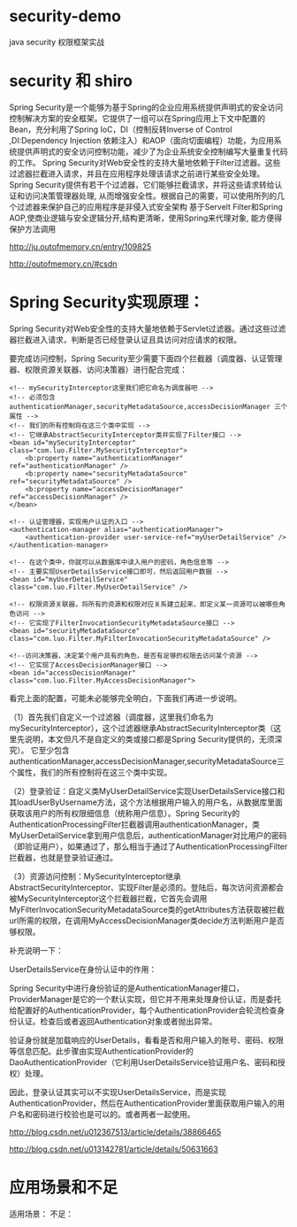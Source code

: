 # security-demo #
java security 权限框架实战

# security 和 shiro #
Spring Security是一个能够为基于Spring的企业应用系统提供声明式的安全访问控制解决方案的安全框架。它提供了一组可以在Spring应用上下文中配置的Bean，充分利用了Spring IoC，DI（控制反转Inverse of Control ,DI:Dependency Injection 依赖注入）和AOP（面向切面编程）功能，为应用系统提供声明式的安全访问控制功能，减少了为企业系统安全控制编写大量重复代码的工作。
Spring Security对Web安全性的支持大量地依赖于Filter过滤器。这些过滤器拦截进入请求，并且在应用程序处理该请求之前进行某些安全处理。 Spring Security提供有若干个过滤器，它们能够拦截请求，并将这些请求转给认证和访问决策管理器处理, 从而增强安全性。根据自己的需要，可以使用所列的几个过滤器来保护自己的应用程序是非侵入式安全架构
基于Servelt Filter和Spring AOP,使商业逻辑与安全逻辑分开,结构更清晰，使用Spring来代理对象, 能方便得保护方法调用

http://ju.outofmemory.cn/entry/109825

http://outofmemory.cn/#csdn

# Spring Security实现原理：

Spring Security对Web安全性的支持大量地依赖于Servlet过滤器。通过这些过滤器拦截进入请求，判断是否已经登录认证且具访问对应请求的权限。

要完成访问控制，Spring Security至少需要下面四个拦截器（调度器、认证管理器、权限资源关联器、访问决策器）进行配合完成：

    <!-- mySecurityInterceptor这里我们把它命名为调度器吧 -->
    <!-- 必须包含 authenticationManager,securityMetadataSource,accessDecisionManager 三个属性 -->   
    <!-- 我们的所有控制将在这三个类中实现 --> 
    <!-- 它继承AbstractSecurityInterceptor类并实现了Filter接口 --> 
    <bean id="mySecurityInterceptor" class="com.luo.Filter.MySecurityInterceptor">  
        <b:property name="authenticationManager" ref="authenticationManager" />  
        <b:property name="securityMetadataSource" ref="securityMetadataSource" />  
        <b:property name="accessDecisionManager" ref="accessDecisionManager" />  
    </bean>

    <!-- 认证管理器，实现用户认证的入口 -->  
    <authentication-manager alias="authenticationManager">  
        <authentication-provider user-service-ref="myUserDetailService" />   
    </authentication-manager>  

    <!-- 在这个类中，你就可以从数据库中读入用户的密码，角色信息等 -->  
    <!-- 主要实现UserDetailsService接口即可，然后返回用户数据 -->  
    <bean id="myUserDetailService" class="com.luo.Filter.MyUserDetailService" />  

    <!-- 权限资源关联器，将所有的资源和权限对应关系建立起来，即定义某一资源可以被哪些角色访问 -->  
    <!-- 它实现了FilterInvocationSecurityMetadataSource接口 -->  
    <bean id="securityMetadataSource" class="com.luo.Filter.MyFilterInvocationSecurityMetadataSource" /> 

    <!--访问决策器，决定某个用户具有的角色，是否有足够的权限去访问某个资源 --> 
    <!-- 它实现了AccessDecisionManager接口 --> 
    <bean id="accessDecisionManager" class="com.luo.Filter.MyAccessDecisionManager">


看完上面的配置，可能未必能够完全明白，下面我们再进一步说明。

（1）首先我们自定义一个过滤器（调度器，这里我们命名为mySecurityInterceptor），这个过滤器继承AbstractSecurityInterceptor类（这里先说明，本文但凡不是自定义的类或接口都是Spring Security提供的，无须深究）。 它至少包含 authenticationManager,accessDecisionManager,securityMetadataSource三个属性，我们的所有控制将在这三个类中实现。

（2）登录验证：自定义类MyUserDetailService实现UserDetailsService接口和其loadUserByUsername方法，这个方法根据用户输入的用户名，从数据库里面获取该用户的所有权限细信息（统称用户信息）。Spring Security的AuthenticationProcessingFilter拦截器调用authenticationManager，类MyUserDetailService拿到用户信息后，authenticationManager对比用户的密码（即验证用户），如果通过了，那么相当于通过了AuthenticationProcessingFilter拦截器，也就是登录验证通过。

（3）资源访问控制：MySecurityInterceptor继承AbstractSecurityInterceptor、实现Filter是必须的。登陆后，每次访问资源都会被MySecurityInterceptor这个拦截器拦截，它首先会调用MyFilterInvocationSecurityMetadataSource类的getAttributes方法获取被拦截url所需的权限，在调用MyAccessDecisionManager类decide方法判断用户是否够权限。


补充说明一下：

UserDetailsService在身份认证中的作用：

Spring Security中进行身份验证的是AuthenticationManager接口，ProviderManager是它的一个默认实现，但它并不用来处理身份认证，而是委托给配置好的AuthenticationProvider，每个AuthenticationProvider会轮流检查身份认证。检查后或者返回Authentication对象或者抛出异常。

验证身份就是加载响应的UserDetails，看看是否和用户输入的账号、密码、权限等信息匹配。此步骤由实现AuthenticationProvider的DaoAuthenticationProvider（它利用UserDetailsService验证用户名、密码和授权）处理。

因此，登录认证其实可以不实现UserDetailsService，而是实现AuthenticationProvider，然后在AuthenticationProvider里面获取用户输入的用户名和密码进行校验也是可以的。或者两者一起使用。


http://blog.csdn.net/u012367513/article/details/38866465


http://blog.csdn.net/u013142781/article/details/50631663


# 应用场景和不足
适用场景：
不足：
